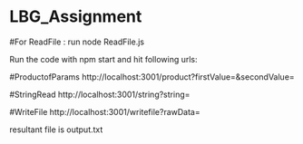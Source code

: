 # LBG_Assignment

#For ReadFile :
run node ReadFile.js <filepath>

Run the code with npm start and hit following urls:

#ProductofParams
http://localhost:3001/product?firstValue=<var1>&secondValue=<var2>

#StringRead
http://localhost:3001/string?string=<add your text>

#WriteFile
http://localhost:3001/writefile?rawData=<add your text>

resultant file is output.txt
